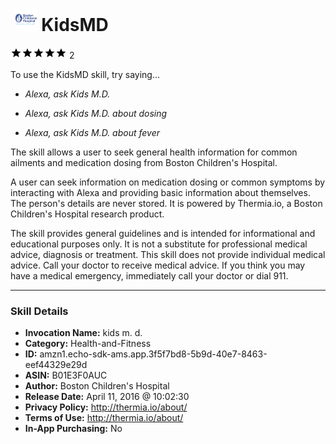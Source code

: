 # &nbsp;<img src="skill_icon" alt="KidsMD icon" width="36"> KidsMD
![5 stars](../../images/ic_star_black_18dp_1x.png)![5 stars](../../images/ic_star_black_18dp_1x.png)![5 stars](../../images/ic_star_black_18dp_1x.png)![5 stars](../../images/ic_star_black_18dp_1x.png)![5 stars](../../images/ic_star_black_18dp_1x.png) 2

To use the KidsMD skill, try saying...

* *Alexa, ask Kids M.D.*

* *Alexa, ask Kids M.D. about dosing*

* *Alexa, ask Kids M.D. about fever*

The skill allows a user to seek general health information for common ailments and medication dosing from Boston Children's Hospital.

A user can seek information on medication dosing or common symptoms by interacting with Alexa and providing basic information about themselves. The person's details are never stored. It is powered by Thermia.io, a Boston Children's Hospital research product.

The skill provides general guidelines and is intended for informational and educational purposes only. It is not a substitute for professional medical advice, diagnosis or treatment. This skill does not provide individual medical advice. Call your doctor to receive medical advice. If you think you may have a medical emergency, immediately call your doctor or dial 911.

***

### Skill Details

* **Invocation Name:** kids m. d.
* **Category:** Health-and-Fitness
* **ID:** amzn1.echo-sdk-ams.app.3f5f7bd8-5b9d-40e7-8463-eef44329e29d
* **ASIN:** B01E3F0AUC
* **Author:** Boston Children's Hospital
* **Release Date:** April 11, 2016 @ 10:02:30
* **Privacy Policy:** http://thermia.io/about/
* **Terms of Use:** http://thermia.io/about/
* **In-App Purchasing:** No
